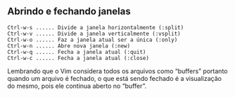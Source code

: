 Abrindo e fechando janelas 
---------------------------
```
Ctrl-w-s ...... Divide a janela horizontalmente (:split)
Ctrl-w-v ...... Divide a janela verticalmente (:vsplit)
Ctrl-w-o ...... Faz a janela atual ser a única (:only)
Ctrl-w-n ...... Abre nova janela (:new)
Ctrl-w-q ...... Fecha a janela atual (:quit)
Ctrl-w-c ...... Fecha a janela atual (:close)
```
Lembrando que o Vim considera todos os arquivos como “buffers” portanto
quando um arquivo é fechado, o que está sendo fechado é a visualização
do mesmo, pois ele continua aberto no “buffer”.

